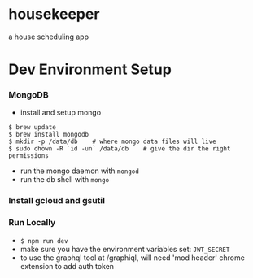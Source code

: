 # housekeeper

a house scheduling app

# Dev Environment Setup

### MongoDB

-   install and setup mongo

```
$ brew update
$ brew install mongodb
$ mkdir -p /data/db    # where mongo data files will live
$ sudo chown -R `id -un` /data/db    # give the dir the right permissions
```

-   run the mongo daemon with `mongod`
-   run the db shell with `mongo`

### Install gcloud and gsutil

### Run Locally

-   `$ npm run dev`
-   make sure you have the environment variables set: `JWT_SECRET`
-   to use the graphql tool at /graphiql, will need 'mod header' chrome extension to add auth token

###
